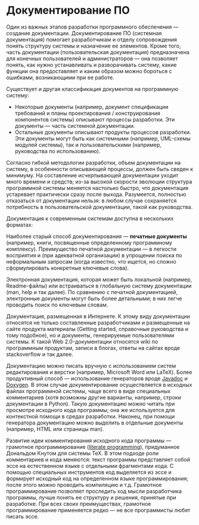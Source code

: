 # Документирование ПО

Один из важных этапов разработки программного обеспечения — создание документации.
Документирование ПО (системная документация) помогает разработчикам и отделу сопровождения
понять структуру системы и назначение ее элементов. Кроме того, часть документации
(пользовательская документация) предназначена для конечных пользователей
и администраторов — она позволяет понять, как нужно устанавливать и разворачивать
систему, какие функции она предоставляет и каким образом можно бороться
с ошибками, возникающими при ее работе.

Существует и другая классификация документов на программную систему:

* Некоторые документы (например, документ спецификации требований и планы проектирования
  / конструирования компонентов системы) описывают процессы разработки.
  Эти документы — часть системной документации.
* Остальные документы описывают продукты процессов разработки. Эти документы
  могут быть как системными (например, UML-схемы модулей системы), так и пользовательскими
  (например, руководства по использованию).

Согласно гибкой методологии разработки, объем документации на систему,
в особенности описывающей процессы, должен быть сведен к минимуму. На составление
исчерпывающей документации уходит много времени и средств; из-за высокой скорости
эволюции структура программной системы меняется настолько быстро, что документация
устаревает практически сразу после выхода. Разумеется, полностью отказаться
от документации нельзя: в любом случае сохраняется потребность в пользовательской
документации, такой как руководства.

Документация к современным системам доступна в нескольких форматах:

Наиболее старый способ документирования — **печатные документы** (например, книги,
посвященные определенному программному комплексу). Преимущество печатной документации
— в легкости восприятия и (при адекватной организации) в упрощении поиска по неформальным
запросам (когда известно, что ищется, но сложно сформулировать конкретные
ключевые слова).

Электронная документация, которая может быть локальной (например, Readme-файлы)
или встраиваться в глобальную систему документации (man, help и так далее).
По сравнению с печатной документацией, электронные документы могут быть более детальными;
в них легче проводить поиск по ключевым словам.

Документация, размещенная в Интернете. К этому виду документации относятся не только
составленные разработчиками и размещенные на сайте продукта материалы (Getting started,
справочные руководства и тому подобное), но и документы, генерируемые пользователями
системы. К такой Web 2.0-документации относятся wiki по программным продуктам,
записи в блогах, ответы на сайтах вроде stackoverflow и так далее.

Документацию можно писать вручную с использованием систем редактирования и верстки
(например, Microsoft Word или LaTeX). Более продуктивный способ — использование
генераторов вроде [Javadoc][javadoc] и [Doxygen][doxy]. В этом случае документирование
осуществляется в исходных файлах программной системы, чаще всего в виде
специальных комментариев (хотя возможны другие варианты, например, строки документации
в Python). Такую документацию можно читать при просмотре исходного кода программы;
она же используется для контекстной помощи в средах разработки. Наконец, при помощи
генератора документацию можно выделить в отдельные документы (например, HTML
или страницы man).

Развитие идеи комментирования исходного кода программы — грамотное программирование
([literate programming][literate]), придуманное Дональдом Кнутом для системы TeX.
В этом подходе роли комментариев и кода меняются: текст программы представляет собой
эссе на естественном языке с отдельными фрагментами кода. С помощью специальных
инструментов код выделяется из эссе и формирует исходный код на определенном
языке программирования; после этого можно проводить компиляцию и т.д.
Грамотное программирование позволяет проследить ход мысли разработчика программы,
лучше понять ее структуру и решения, принятые при разработке. При всех своих преимуществах,
грамотное программирование применяется редко — не все программисты любят
писать эссе.

[javadoc]: http://www.oracle.com/technetwork/java/javase/documentation/index-jsp-135444.html
[doxy]: http://www.stack.nl/~dimitri/doxygen/
[literate]: https://en.wikipedia.org/wiki/Literate_programming
